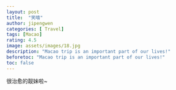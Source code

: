 ```yaml
---
layout: post
title:  "笑嘻"
author: jipengwen
categories: [ Travel]
tags: [Macao]
rating: 4.5
image: assets/images/18.jpg
description: "Macao trip is an important part of our lives!"
beforetoc: "Macao trip is an important part of our lives!"
toc: false
---
```


很治愈的靓妹啦~
